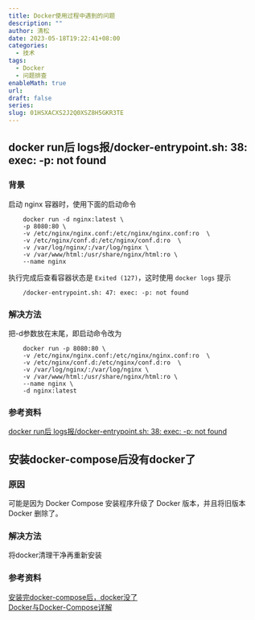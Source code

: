```yaml
---
title: Docker使用过程中遇到的问题
description: ""
author: 清松
date: 2023-05-18T19:22:41+08:00
categories:
  - 技术
tags:
  - Docker
  - 问题排查
enableMath: true
url: 
draft: false
series: 
slug: 01HSXACXS2J2Q0XSZ8H5GKR3TE
---
```

## docker run后 logs报/docker-entrypoint.sh: 38: exec: -p: not found
### 背景
启动 nginx 容器时，使用下面的启动命令
```
    docker run -d nginx:latest \
    -p 8080:80 \
    -v /etc/nginx/nginx.conf:/etc/nginx/nginx.conf:ro  \
    -v /etc/nginx/conf.d:/etc/nginx/conf.d:ro  \
    -v /var/log/nginx/:/var/log/nginx \
    -v /var/www/html:/usr/share/nginx/html:ro \
    --name nginx 
```
执行完成后查看容器状态是 `Exited (127)`，这时使用 `docker logs` 提示
```
    /docker-entrypoint.sh: 47: exec: -p: not found
```
### 解决方法
把-d参数放在末尾，即启动命令改为
```
    docker run -p 8080:80 \
    -v /etc/nginx/nginx.conf:/etc/nginx/nginx.conf:ro  \
    -v /etc/nginx/conf.d:/etc/nginx/conf.d:ro  \
    -v /var/log/nginx/:/var/log/nginx \
    -v /var/www/html:/usr/share/nginx/html:ro \
    --name nginx \
    -d nginx:latest 
```
### 参考资料
[docker run后 logs报/docker-entrypoint.sh: 38: exec: -p: not found](https://blog.csdn.net/weixin_43895897/article/details/127944602?spm=1001.2101.3001.6650.3\&utm_medium=distribute.pc_relevant.none-task-blog-2%7Edefault%7EBlogCommendFromBaidu%7ERate-3-127944602-blog-80617448.235%5Ev36%5Epc_relevant_default_base3\&depth_1-utm_source=distribute.pc_relevant.none-task-blog-2%7Edefault%7EBlogCommendFromBaidu%7ERate-3-127944602-blog-80617448.235%5Ev36%5Epc_relevant_default_base3\&utm_relevant_index=6)   

## 安装docker-compose后没有docker了
### 原因
可能是因为 Docker Compose 安装程序升级了 Docker 版本，并且将旧版本 Docker 删除了。
### 解决方法
将docker清理干净再重新安装
### 参考资料
[安装完docker-compose后，docker没了](http://linuxcpp.0voice.com/?id=38263)   
[Docker与Docker-Compose详解](https://blog.csdn.net/qq_44973159/article/details/121357388)   
